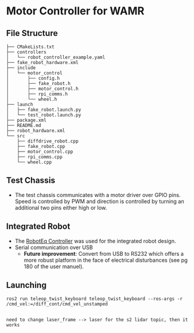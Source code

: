 # Motor Controller for WAMR

## File Structure
```
├── CMakeLists.txt
├── controllers
│   └── robot_controller_example.yaml
├── fake_robot_hardware.xml
├── include
│   └── motor_control
│       ├── config.h
│       ├── fake_robot.h
│       ├── motor_control.h
│       ├── rpi_comms.h
│       └── wheel.h
├── launch
│   ├── fake_robot.launch.py
│   └── test_robot.launch.py
├── package.xml
├── README.md
├── robot_hardware.xml
└── src
    ├── diffdrive_robot.cpp
    ├── fake_robot.cpp
    ├── motor_control.cpp
    ├── rpi_comms.cpp
    └── wheel.cpp
```

## Test Chassis
* The test chassis communicates with a motor driver over GPIO pins. Speed is controlled by PWM and direction is controlled by turning an additional two pins either high or low.

## Integrated Robot
* The [RobotEq Controller](https://www.roboteq.com/docman-list/motor-controllers-documents-and-files/documentation/user-manual/272-roboteq-controllers-user-manual-v21/file) was used for the integrated robot design.
* Serial communication over USB
  * **Future improvement**: Convert from USB to RS232 which offers a more robust platform in the face of electrical disturbances (see pg 180 of the user manuel).

## Launching
```
ros2 run teleop_twist_keyboard teleop_twist_keyboard --ros-args -r /cmd_vel:=/diff_cont/cmd_vel_unstamped


need to change laser_frame --> laser for the s2 lidar topic, then it works
```

